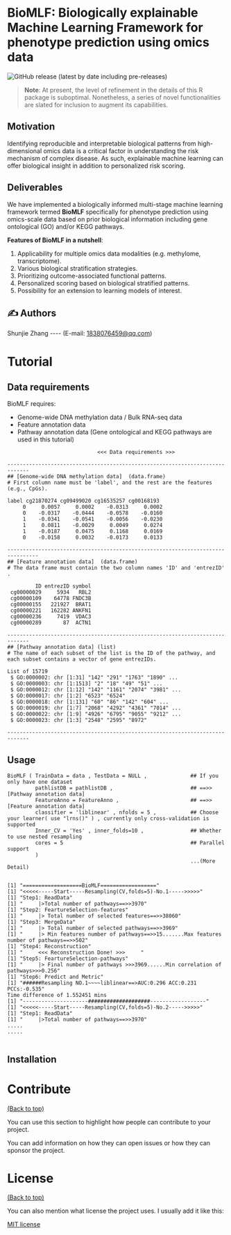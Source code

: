 # BioMLF: Biologically explainable Machine Learning Framework for phenotype prediction using omics data

<!-- Add buttons here -->

![GitHub release (latest by date including pre-releases)](https://img.shields.io/github/v/release/navendu-pottekkat/awesome-readme?include_prereleases)


<!-- Remove this note if you plan to copy this README -->

> **Note**: At present, the level of refinement in the details of this R package is suboptimal. Nonetheless, a series of novel functionalities are slated for inclusion to augment its capabilities.


## Motivation
Identifying reproducible and interpretable biological patterns from high-dimensional omics data is a critical factor in understanding the risk mechanism of complex disease. As such, explainable machine learning can offer biological insight in addition to personalized risk scoring.

## Deliverables
We have implemented a biologically informed multi-stage machine learning framework termed __BioMLF__ specifically for phenotype prediction using omics-scale data based on prior biological information including gene ontological (GO) and/or KEGG pathways.   

**Features of BioMLF in a nutshell**:   

1. Applicability for multiple omics data modalities (e.g. methylome, transcriptome). 
2. Various biological stratification strategies.    
3. Prioritizing outcome-associated functional patterns.   
4. Personalized scoring based on biological stratified patterns.   
5. Possibility for an extension to learning models of interest.   

## :writing_hand: Authors

Shunjie Zhang  ----  (E-mail: 1838076459@qq.com)

# Tutorial


## Data requirements

BioMLF requires:
- Genome-wide DNA methylation data / Bulk RNA-seq data
- Feature annotation data
- Pathway annotation data  (Gene ontological and KEGG pathways are used in this tutorial)
  
```
                             <<< Data requirements >>>

-----------------------------------------------------------------------------
## [Genome-wide DNA methylation data]  (data.frame)
# First column name must be 'label', and the rest are the features (e.g., CpGs).

label cg21870274 cg09499020 cg16535257 cg00168193
     0     0.0057     0.0002    -0.0313     0.0002
     0    -0.0317    -0.0444    -0.0578    -0.0160
     1    -0.0341    -0.0541    -0.0056    -0.0230
     1     0.0811    -0.0029     0.0049     0.0274
     1    -0.0187     0.0475     0.1168     0.0169
     0    -0.0158     0.0032    -0.0173     0.0133

--------------------------------------------------------------------------------
## [Feature annotation data]  (data.frame)
# The data frame must contain the two column names 'ID' and 'entrezID' .

         ID entrezID symbol
 cg00000029     5934   RBL2
 cg00000109    64778 FNDC3B
 cg00000155   221927  BRAT1
 cg00000221   162282 ANKFN1
 cg00000236     7419  VDAC3
 cg00000289       87  ACTN1

-----------------------------------------------------------------------------
## [Pathway annotation data] (list)
# The name of each subset of the list is the ID of the pathway, and each subset contains a vector of gene entrezIDs.

List of 15719
 $ GO:0000002: chr [1:31] "142" "291" "1763" "1890" ...
 $ GO:0000003: chr [1:1513] "2" "18" "49" "51" ...
 $ GO:0000012: chr [1:12] "142" "1161" "2074" "3981" ...
 $ GO:0000017: chr [1:2] "6523" "6524"
 $ GO:0000018: chr [1:131] "60" "86" "142" "604" ...
 $ GO:0000019: chr [1:7] "2068" "4292" "4361" "7014" ...
 $ GO:0000022: chr [1:9] "4926" "6795" "9055" "9212" ...
 $ GO:0000023: chr [1:3] "2548" "2595" "8972"

-----------------------------------------------------------------------------

```


## Usage

```
BioMLF ( TrainData = data , TestData = NULL ,              ## If you only have one dataset
         pathlistDB = pathlistDB ,                         ## ==>> [Pathway annotation data]
         FeatureAnno = FeatureAnno ,                       ## ==>> [Feature annotation data]
         classifier = 'liblinear' , nfolds = 5 ,           ## Choose your learner( use "lrns()" ) , currently only cross-validation is supported
         Inner_CV = 'Yes' , inner_folds=10 ,               ## Whether to use nested resampling 
         cores = 5                                         ## Parallel support
         )
                                                           ...(More Detail)


[1] "===================BioMLF=================="
[1] "<<<<<-----Start-----Resampling(CV,folds=5)-No.1----->>>>>"
[1] "Step1: ReadData"
[1] "     |>Total number of pathways==>>3970"
[1] "Step2: FeartureSelection-features"
[1] "     |> Total number of selected features==>>38060"
[1] "Step3: MergeData"
[1] "     |> Total number of selected pathways==>>3969"
[1] "     |> Min features number of pathways==>>15.......Max features number of pathways==>>502"
[1] "Step4: Reconstruction"
[1] "     <<< Reconstruction Done! >>>     "
[1] "Step5: FeartureSelection-pathways"
[1] "     |> Final number of pathways >>>3969......Min correlation of pathways>>>0.256"
[1] "Step6: Predict and Metric"
[1] "######Resampling NO.1~~~~liblinear==>AUC:0.296 ACC:0.231 PCCs:-0.535"
Time difference of 1.552451 mins
[1] "---------------------####################------------------"
[1] "<<<<<-----Start-----Resampling(CV,folds=5)-No.2----->>>>>"
[1] "Step1: ReadData"
[1] "     |>Total number of pathways==>>3970"
.....
.....


```

## Installation


# Contribute
[(Back to top)](#table-of-contents)

You can use this section to highlight how people can contribute to your project.

You can add information on how they can open issues or how they can sponsor the project.

# License
[(Back to top)](#table-of-contents)

You can also mention what license the project uses. I usually add it like this:

[MIT license](./LICENSE)
